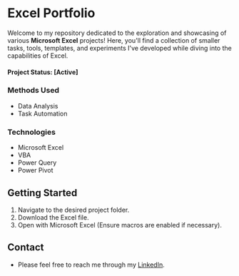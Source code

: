 # Excel Portfolio

Welcome to my repository dedicated to the exploration and showcasing of various **Microsoft Excel** projects! Here, you'll find a collection of smaller tasks, tools, templates, and experiments I've developed while diving into the capabilities of Excel.

#### Project Status: [Active]

### Methods Used
* Data Analysis
* Task Automation

### Technologies
* Microsoft Excel
* VBA
* Power Query 
* Power Pivot

## Getting Started
1. Navigate to the desired project folder.
2. Download the Excel file.
3. Open with Microsoft Excel (Ensure macros are enabled if necessary).

## Contact
* Please feel free to reach me through my [LinkedIn](http://linkedin.com/in/dominikdawiec/).  
